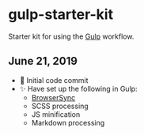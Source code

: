 # gulp-starter-kit
Starter kit for using the  [Gulp](https://gulpjs.com/) workflow.

## June 21, 2019
* 🚀 Initial code commit
* ✨ Have set up the following in Gulp:
    * [BrowserSync](https://www.browsersync.io/docs/gulp)
    * SCSS processing
    * JS minification
    * Markdown processing